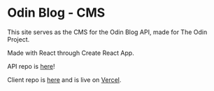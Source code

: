 # Odin Blog - CMS

This site serves as the CMS for the Odin Blog API, made for The Odin Project.

Made with React through Create React App.

API repo is [here](https://github.com/gabrielmj23/Odin-Blog-API)!

Client repo is [here](https://github.com/gabrielmj23/Odin-Blog-Client) and is live on [Vercel](https://odin-blog-client.vercel.app/).